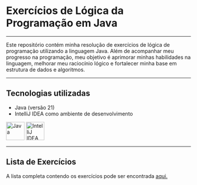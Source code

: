 # Exercícios de Lógica da Programação em Java

---

Este repositório contém minha resolução de exercícios de lógica de programação utilizando a linguagem Java. Além de acompanhar meu progresso na programação, meu objetivo é aprimorar minhas habilidades na linguagem, melhorar meu raciocínio lógico e fortalecer minha base em estrutura de dados e algoritmos. 

---

## Tecnologias utilizadas

- Java (versão 21)
- IntelliJ IDEA como ambiente de desenvolvimento

<p align="left">
  <img alt="Java" title="Java" width="50px" src="https://cdn.jsdelivr.net/gh/devicons/devicon@latest/icons/java/java-original.svg"/>
  <img alt="IntelliJ IDEA" title="IntelliJ IDEA" width="50px" src="https://cdn.jsdelivr.net/gh/devicons/devicon@latest/icons/intellij/intellij-original.svg"/>
</p>



---

## Lista de Exercícios

A lista completa contendo os exercícios pode ser encontrada [aqui.](https://www.dio.me/articles/lista-de-exercicios-para-treinar-logica-de-programacao)

